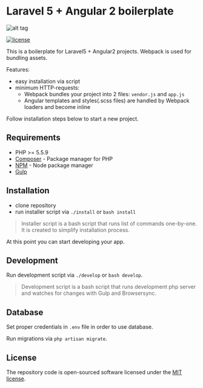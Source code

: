 # Laravel 5 + Angular 2 boilerplate

![alt tag](http://i.imgur.com/3sileJw.png)

[![license](https://img.shields.io/github/license/mashape/apistatus.svg?maxAge=2592000)](http://opensource.org/licenses/MIT)

This is a boilerplate for Laravel5 + Angular2 projects.
Webpack is used for bundling assets.

Features:

- easy installation via script
- minimum HTTP-requests:
	- Webpack bundles your project into 2 files: `vendor.js` and `app.js`
	- Angular templates and styles(.scss files) are handled by Webpack loaders and become inline   

Follow installation steps below to start a new project.

## Requirements

- PHP >= 5.5.9
- [Composer](https://getcomposer.org/download/) - Package manager for PHP
- [NPM](https://npmjs.org/) - Node package manager
- [Gulp](https://github.com/gulpjs/gulp/blob/master/docs/getting-started.md#getting-started)

## Installation

- clone repository
- run installer script via `./install` or `bash install`

> Installer script is a bash script that runs list of commands one-by-one. It is created to simplify installation process.

At this point you can start developing your app.

## Development

Run development script via `./develop` or `bash develop`.

> Development script is a bash script that runs development php server and watches for changes with Gulp and Browsersync.

## Database

Set proper credentials in `.env` file in order to use database.

Run migrations via `php artisan migrate`.

## License

The repository code is open-sourced software licensed under the [MIT license](http://opensource.org/licenses/MIT).

